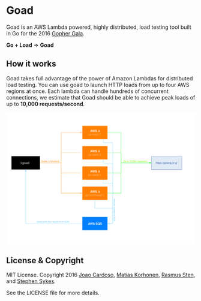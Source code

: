# Goad

Goad is an AWS Lambda powered, highly distributed,
load testing tool built in Go for the 2016 [Gopher Gala][].

**Go + Load** ⇒ **Goad**

## How it works

Goad takes full advantage of the power of Amazon Lambdas for distributed load testing. You can use goad to launch HTTP loads from up to four AWS regions at once. Each lambda can handle hundreds of concurrent connections, we estimate that Goad should be able to achieve peak loads of up to **10,000 requests/second**.

![Goad diagram](./site/src/img/diagram.svg)

## License & Copyright

MIT License. Copyright 2016 [Joao Cardoso][], [Matias Korhonen][], [Rasmus Sten][], and [Stephen Sykes][].

See the LICENSE file for more details.

[Gopher Gala]: http://gophergala.com/
[Joao Cardoso]: https://twitter.com/jcxplorer
[Matias Korhonen]: https://twitter.com/matiaskorhonen
[Rasmus Sten]: https://twitter.com/pajp
[Stephen Sykes]: https://twitter.com/sdsykes
